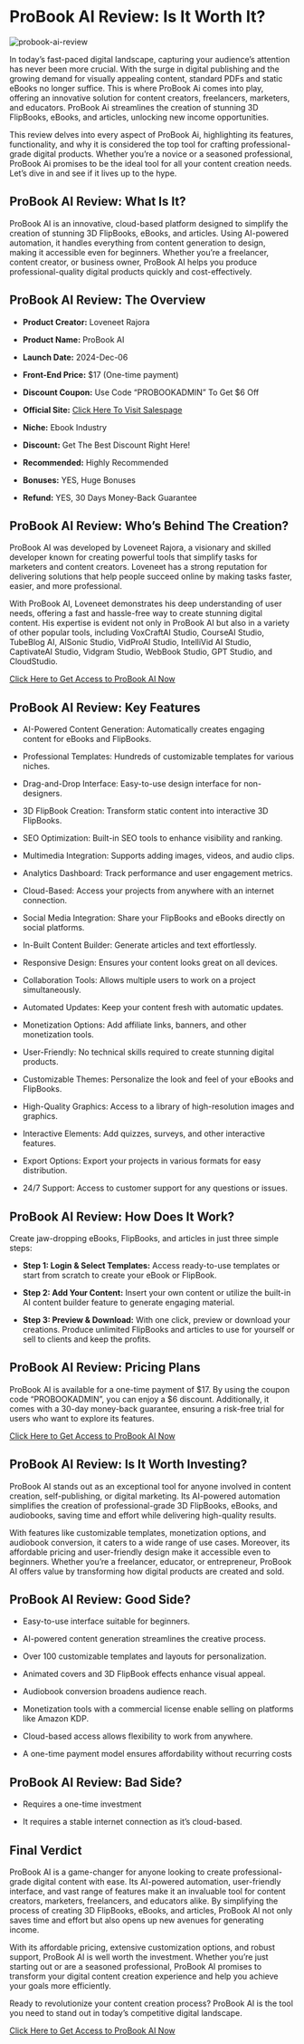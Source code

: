 # ProBook AI Review: Is It Worth It?
![probook-ai-review](https://github.com/user-attachments/assets/c030d15d-16b9-4748-9c21-49ae5292cf62)

In today’s fast-paced digital landscape, capturing your audience’s attention has never been more crucial. With the surge in digital publishing and the growing demand for visually appealing content, standard PDFs and static eBooks no longer suffice. This is where ProBook Ai comes into play, offering an innovative solution for content creators, freelancers, marketers, and educators. ProBook Ai streamlines the creation of stunning 3D FlipBooks, eBooks, and articles, unlocking new income opportunities.

This review delves into every aspect of ProBook Ai, highlighting its features, functionality, and why it is considered the top tool for crafting professional-grade digital products. Whether you’re a novice or a seasoned professional, ProBook Ai promises to be the ideal tool for all your content creation needs. Let’s dive in and see if it lives up to the hype.

## ProBook AI Review: What Is It?

ProBook AI is an innovative, cloud-based platform designed to simplify the creation of stunning 3D FlipBooks, eBooks, and articles. Using AI-powered automation, it handles everything from content generation to design, making it accessible even for beginners. Whether you’re a freelancer, content creator, or business owner, ProBook AI helps you produce professional-quality digital products quickly and cost-effectively.

## ProBook AI Review: The Overview

* **Product Creator:** Loveneet Rajora

* **Product Name:** ProBook AI

* **Launch Date:** 2024-Dec-06

* **Front-End Price:** $17 (One-time payment)

* **Discount Coupon:** Use Code “PROBOOKADMIN” To Get $6 Off

* **Official Site:** [Click Here To Visit Salespage](https://bit.ly/3D9vosj)

* **Niche:** Ebook Industry

* **Discount:** Get The Best Discount Right Here!

* **Recommended:** Highly Recommended

* **Bonuses:** YES, Huge Bonuses

* **Refund:** YES, 30 Days Money-Back Guarantee


## ProBook AI Review: Who’s Behind The Creation?

ProBook AI was developed by Loveneet Rajora, a visionary and skilled developer known for creating powerful tools that simplify tasks for marketers and content creators. Loveneet has a strong reputation for delivering solutions that help people succeed online by making tasks faster, easier, and more professional.

With ProBook AI, Loveneet demonstrates his deep understanding of user needs, offering a fast and hassle-free way to create stunning digital content. His expertise is evident not only in ProBook AI but also in a variety of other popular tools, including VoxCraftAI Studio, CourseAI Studio, TubeBlog AI, AISonic Studio, VidProAI Studio, IntelliVid AI Studio, CaptivateAI Studio, Vidgram Studio, WebBook Studio, GPT Studio, and CloudStudio.

[Click Here to Get Access to ProBook AI Now](https://bit.ly/3D9vosj)

## ProBook AI Review: Key Features

* AI-Powered Content Generation: Automatically creates engaging content for eBooks and FlipBooks.

* Professional Templates: Hundreds of customizable templates for various niches.

* Drag-and-Drop Interface: Easy-to-use design interface for non-designers.

* 3D FlipBook Creation: Transform static content into interactive 3D FlipBooks.

* SEO Optimization: Built-in SEO tools to enhance visibility and ranking.

* Multimedia Integration: Supports adding images, videos, and audio clips.

* Analytics Dashboard: Track performance and user engagement metrics.

* Cloud-Based: Access your projects from anywhere with an internet connection.

* Social Media Integration: Share your FlipBooks and eBooks directly on social platforms.

* In-Built Content Builder: Generate articles and text effortlessly.

* Responsive Design: Ensures your content looks great on all devices.

* Collaboration Tools: Allows multiple users to work on a project simultaneously.

* Automated Updates: Keep your content fresh with automatic updates.

* Monetization Options: Add affiliate links, banners, and other monetization tools.

* User-Friendly: No technical skills required to create stunning digital products.

* Customizable Themes: Personalize the look and feel of your eBooks and FlipBooks.

* High-Quality Graphics: Access to a library of high-resolution images and graphics.

* Interactive Elements: Add quizzes, surveys, and other interactive features.

* Export Options: Export your projects in various formats for easy distribution.

* 24/7 Support: Access to customer support for any questions or issues.

## ProBook AI Review: How Does It Work?

Create jaw-dropping eBooks, FlipBooks, and articles in just three simple steps:

* **Step 1: Login & Select Templates:** Access ready-to-use templates or start from scratch to create your eBook or FlipBook.

* **Step 2: Add Your Content:** Insert your own content or utilize the built-in AI content builder feature to generate engaging material.

* **Step 3: Preview & Download:** With one click, preview or download your creations. Produce unlimited FlipBooks and articles to use for yourself or sell to clients and keep the profits.

## ProBook AI Review: Pricing Plans

ProBook AI is available for a one-time payment of $17. By using the coupon code “PROBOOKADMIN”, you can enjoy a $6 discount. Additionally, it comes with a 30-day money-back guarantee, ensuring a risk-free trial for users who want to explore its features.

[Click Here to Get Access to ProBook AI Now](https://bit.ly/3D9vosj)

## ProBook AI Review: Is It Worth Investing?

ProBook AI stands out as an exceptional tool for anyone involved in content creation, self-publishing, or digital marketing. Its AI-powered automation simplifies the creation of professional-grade 3D FlipBooks, eBooks, and audiobooks, saving time and effort while delivering high-quality results.

With features like customizable templates, monetization options, and audiobook conversion, it caters to a wide range of use cases. Moreover, its affordable pricing and user-friendly design make it accessible even to beginners. Whether you’re a freelancer, educator, or entrepreneur, ProBook AI offers value by transforming how digital products are created and sold.

## ProBook AI Review: Good Side?

* Easy-to-use interface suitable for beginners.

* AI-powered content generation streamlines the creative process.

* Over 100 customizable templates and layouts for personalization.

* Animated covers and 3D FlipBook effects enhance visual appeal.

* Audiobook conversion broadens audience reach.

* Monetization tools with a commercial license enable selling on platforms like Amazon KDP.

* Cloud-based access allows flexibility to work from anywhere.

* A one-time payment model ensures affordability without recurring costs​

## ProBook AI Review: Bad Side?

* Requires a one-time investment

* It requires a stable internet connection as it’s cloud-based.

## Final Verdict

ProBook AI is a game-changer for anyone looking to create professional-grade digital content with ease. Its AI-powered automation, user-friendly interface, and vast range of features make it an invaluable tool for content creators, marketers, freelancers, and educators alike. By simplifying the process of creating 3D FlipBooks, eBooks, and articles, ProBook AI not only saves time and effort but also opens up new avenues for generating income.

With its affordable pricing, extensive customization options, and robust support, ProBook AI is well worth the investment. Whether you’re just starting out or are a seasoned professional, ProBook AI promises to transform your digital content creation experience and help you achieve your goals more efficiently.

Ready to revolutionize your content creation process? ProBook AI is the tool you need to stand out in today’s competitive digital landscape.

[Click Here to Get Access to ProBook AI Now](https://bit.ly/3D9vosj)

